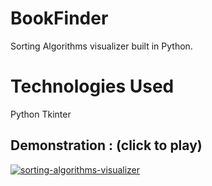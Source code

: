 # BookFinder
Sorting Algorithms visualizer built in Python.
# Technologies Used
Python
Tkinter

## Demonstration : (click to play)

[![sorting-algorithms-visualizer]()](https://vimeo.com/397639104)



